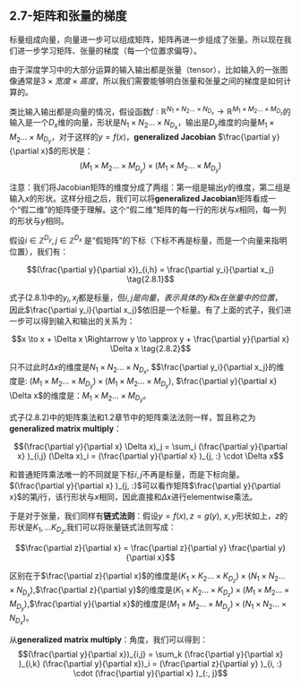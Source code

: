 

## 2.7-矩阵和张量的梯度

标量组成向量，向量进一步可以组成矩阵，矩阵再进一步组成了张量。所以现在我们进一步学习矩阵、张量的梯度（每一个位置求偏导）。

由于深度学习中的大部分运算的输入输出都是张量（tensor），比如输入的一张图像通常是$3 \times 宽度 \times 高度$，所以我们需要能够明白张量和张量之间的梯度是如何计算的。

类比输入输出都是向量的情况，假设函数$f: \mathbb R^{N_1 \times N_2 ... \times N_{D_x}} \to \mathbb R^{M_1 \times M_2 ... \times M_{D_y}}$的输入是一个$D_x$维的向量，形状是$N_1 \times N_2 ... \times N_{D_x}$，输出是$D_y$维度的向量$M_1 \times M_2 ... \times M_{D_y}$，对于这样的$y=f(x)$，**generalized Jacobian** $\frac{\partial y}{\partial x}$的形状是：
$$(M_1 \times M_2 ... \times M_{D_y}) \times (M_1 \times M_2 ... \times M_{D_y})$$

注意：我们将Jacobian矩阵的维度分成了两组：第一组是输出$y$的维度，第二组是输入$x$的形状。这样分组之后，我们可以将**generalized Jacobian**矩阵看成一个“假二维”的矩阵便于理解。这个“假二维”矩阵的每一行的形状与$x$相同，每一列的形状与$y$相同。

假设$i \in \mathbb Z ^{D_y}, j \in \mathbb Z ^{D_x}$ 是“假矩阵”的下标（下标不再是标量，而是一个向量来指明位置），我们有：

$$(\frac{\partial y}{\partial x})_{i,h} = \frac{\partial y_i}{\partial x_j} \tag{2.8.1}$$

式子(2.8.1)中的$y_i, x_j$都是标量，但$i,j是向量，表示具体的y和x在张量中的位置$， 因此$\frac{\partial y_i}{\partial x_j}$依旧是一个标量。有了上面的式子，我们进一步可以得到输入和输出的关系为：

$$x \to x + \Delta x \Rightarrow y \to \approx y + \frac{\partial y}{\partial x}  \Delta x \tag{2.8.2}$$

只不过此时$\Delta x$的维度是$N_1 \times N_2 ... \times N_{D_x}$, $$\frac{\partial y_i}{\partial x_j}的维度是: $(M_1 \times M_2 ... \times M_{D_y}) \times (M_1 \times M_2 ... \times M_{D_y})$, $\frac{\partial y}{\partial x}  \Delta x$的维度是：$M_1 \times M_2 ... \times M_{D_y}$。

式子(2.8.2)中的矩阵乘法和1.2章节中的矩阵乘法法则一样，暂且称之为**generalized matrix multiply**：

$$(\frac{\partial y}{\partial x}  \Delta x)_j = \sum_i (\frac{\partial y}{\partial x} )_{i,j} (\Delta x)_i = (\frac{\partial y}{\partial x} )_{j, :} \cdot \Delta x$$

和普通矩阵乘法唯一的不同就是下标$i,j$不再是标量，而是下标向量。$(\frac{\partial y}{\partial x} )_{j, :}$可以看作矩阵$\frac{\partial y}{\partial x}$的第$j$行，该行形状与$x$相同，因此直接和$\Delta x$进行elementwise乘法。

于是对于张量，我们同样有**链式法则**：假设$y=f(x), z=g(y)$, $x,y$形状如上，$z$的形状是$K_1,...K_{D_z}$,我们可以将张量链式法则写成：

$$\frac{\partial z}{\partial x} = \frac{\partial z}{\partial y} \frac{\partial y}{\partial x}$$

区别在于$\frac{\partial z}{\partial x}$的维度是$(K_1 \times K_2 ... \times K_{D_z}) \times (N_1 \times N_2 ... \times N_{D_x})$,$\frac{\partial z}{\partial y}$的维度是$(K_1 \times K_2 ... \times K_{D_z}) \times (M_1 \times M_2 ... \times M_{D_y})$,$\frac{\partial y}{\partial x}$的维度是$(M_1 \times M_2 ... \times M_{D_y}) \times (N_1 \times N_2 ... \times N_{D_x})$。


从**generalized matrix multiply**：角度，我们可以得到：
$$(\frac{\partial y}{\partial x})_{i,j} = \sum_k (\frac{\partial y}{\partial x} )_{i,k} (\frac{\partial y}{\partial x})_i = (\frac{\partial z}{\partial y} )_{i, :} \cdot (\frac{\partial y}{\partial x} )_{:, j}$$